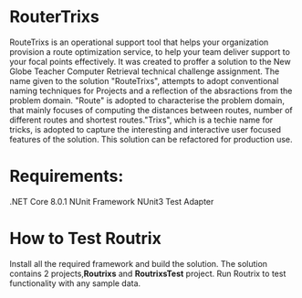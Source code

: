 # RouterTrixs
RouteTrixs is an operational support tool that helps your organization provision a route optimization service, to help your team deliver support to your focal points effectively. It was created to proffer a solution to the New Globe Teacher Computer Retrieval technical challenge assignment. The name given to the solution "RouteTrixs", attempts to adopt conventional naming techniques for Projects and a reflection of the absractions from the problem domain. "Route" is adopted to characterise the problem domain, that mainly focuses of computing the distances between routes, number of different routes and shortest routes."Trixs", which is a techie name for tricks, is adopted to capture the interesting and interactive user focused features of the solution. This solution can be refactored for production use.

# Requirements: 
.NET Core 8.0.1
NUnit Framework
NUnit3 Test Adapter 

# How to Test Routrix
Install all the required framework and build the solution. The solution contains 2 projects,**Routrixs** and **RoutrixsTest** project. Run Routrix to test functionality with any sample data. 

